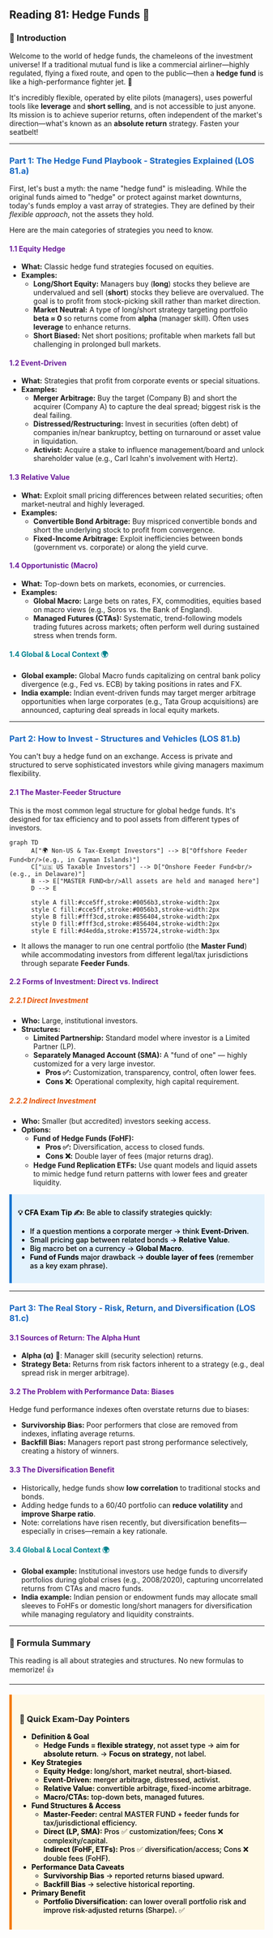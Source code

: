 ## Reading 81: Hedge Funds 🦎

### 🎯 Introduction

Welcome to the world of hedge funds, the chameleons of the investment universe! If a traditional mutual fund is like a commercial airliner—highly regulated, flying a fixed route, and open to the public—then a **hedge fund** is like a high-performance fighter jet. 🚀

It's incredibly flexible, operated by elite pilots (managers), uses powerful tools like **leverage** and **short selling**, and is not accessible to just anyone. Its mission is to achieve superior returns, often independent of the market's direction—what's known as an **absolute return** strategy. Fasten your seatbelt!

-----

### <span style="color: #1565C0;">Part 1: The Hedge Fund Playbook - Strategies Explained (LOS 81.a)</span>

First, let's bust a myth: the name "hedge fund" is misleading. While the original funds aimed to "hedge" or protect against market downturns, today's funds employ a vast array of strategies. They are defined by their *flexible approach*, not the assets they hold.

Here are the main categories of strategies you need to know.

#### <span style="color: #6A1B9A;">1.1 Equity Hedge</span>

* **What:** Classic hedge fund strategies focused on equities.
* **Examples:**
  * **Long/Short Equity:** Managers buy (**long**) stocks they believe are undervalued and sell (**short**) stocks they believe are overvalued. The goal is to profit from stock-picking skill rather than market direction.
  * **Market Neutral:** A type of long/short strategy targeting portfolio **beta ≈ 0** so returns come from **alpha** (manager skill). Often uses **leverage** to enhance returns.
  * **Short Biased:** Net short positions; profitable when markets fall but challenging in prolonged bull markets.

#### <span style="color: #6A1B9A;">1.2 Event-Driven</span>

* **What:** Strategies that profit from corporate events or special situations.
* **Examples:**
  * **Merger Arbitrage:** Buy the target (Company B) and short the acquirer (Company A) to capture the deal spread; biggest risk is the deal failing.
  * **Distressed/Restructuring:** Invest in securities (often debt) of companies in/near bankruptcy, betting on turnaround or asset value in liquidation.
  * **Activist:** Acquire a stake to influence management/board and unlock shareholder value (e.g., Carl Icahn's involvement with Hertz).

#### <span style="color: #6A1B9A;">1.3 Relative Value</span>

* **What:** Exploit small pricing differences between related securities; often market-neutral and highly leveraged.
* **Examples:**
  * **Convertible Bond Arbitrage:** Buy mispriced convertible bonds and short the underlying stock to profit from convergence.
  * **Fixed-Income Arbitrage:** Exploit inefficiencies between bonds (government vs. corporate) or along the yield curve.

#### <span style="color: #6A1B9A;">1.4 Opportunistic (Macro)</span>

* **What:** Top-down bets on markets, economies, or currencies.
* **Examples:**
  * **Global Macro:** Large bets on rates, FX, commodities, equities based on macro views (e.g., Soros vs. the Bank of England).
  * **Managed Futures (CTAs):** Systematic, trend-following models trading futures across markets; often perform well during sustained stress when trends form.

#### <span style="color: #00838F;">1.4 Global & Local Context 🌍</span>

* **Global example:** Global Macro funds capitalizing on central bank policy divergence (e.g., Fed vs. ECB) by taking positions in rates and FX.
* **India example:** Indian event-driven funds may target merger arbitrage opportunities when large corporates (e.g., Tata Group acquisitions) are announced, capturing deal spreads in local equity markets.

-----

### <span style="color: #1565C0;">Part 2: How to Invest - Structures and Vehicles (LOS 81.b)</span>

You can't buy a hedge fund on an exchange. Access is private and structured to serve sophisticated investors while giving managers maximum flexibility.

#### <span style="color: #6A1B9A;">2.1 The Master-Feeder Structure</span>

This is the most common legal structure for global hedge funds. It's designed for tax efficiency and to pool assets from different types of investors.

```mermaid
graph TD
      A["🌍 Non-US & Tax-Exempt Investors"] --> B["Offshore Feeder Fund<br/>(e.g., in Cayman Islands)"]
      C["🇺🇸 US Taxable Investors"] --> D["Onshore Feeder Fund<br/>(e.g., in Delaware)"]
      B --> E["MASTER FUND<br/>All assets are held and managed here"]
      D --> E

      style A fill:#cce5ff,stroke:#0056b3,stroke-width:2px
      style C fill:#cce5ff,stroke:#0056b3,stroke-width:2px
      style B fill:#fff3cd,stroke:#856404,stroke-width:2px
      style D fill:#fff3cd,stroke:#856404,stroke-width:2px
      style E fill:#d4edda,stroke:#155724,stroke-width:3px
```

* It allows the manager to run one central portfolio (the **Master Fund**) while accommodating investors from different legal/tax jurisdictions through separate **Feeder Funds**.

#### <span style="color: #6A1B9A;">2.2 Forms of Investment: Direct vs. Indirect</span>

##### <span style="color: #E65100;">2.2.1 Direct Investment</span>

* **Who:** Large, institutional investors.
* **Structures:**
  * **Limited Partnership:** Standard model where investor is a Limited Partner (LP).
  * **Separately Managed Account (SMA):** A "fund of one" — highly customized for a very large investor.
    * **Pros ✅:** Customization, transparency, control, often lower fees.
    * **Cons ❌:** Operational complexity, high capital requirement.

##### <span style="color: #E65100;">2.2.2 Indirect Investment</span>

* **Who:** Smaller (but accredited) investors seeking access.
* **Options:**
  * **Fund of Hedge Funds (FoHF):**
    * **Pros ✅:** Diversification, access to closed funds.
    * **Cons ❌:** Double layer of fees (major returns drag).
  * **Hedge Fund Replication ETFs:** Use quant models and liquid assets to mimic hedge fund return patterns with lower fees and greater liquidity.

<div style="background-color: #E3F2FD; border-left: 5px solid #1976D2; padding: 12px; margin: 15px 0;">
<div style="color: #000000; font-weight: 500;">

**💡 CFA Exam Tip ✍️:** Be able to classify strategies quickly:
* If a question mentions a corporate merger → think **Event-Driven**.
* Small pricing gap between related bonds → **Relative Value**.
* Big macro bet on a currency → **Global Macro**.
* **Fund of Funds** major drawback → **double layer of fees** (remember as a key exam phrase).

</div>
</div>

-----

### <span style="color: #1565C0;">Part 3: The Real Story - Risk, Return, and Diversification (LOS 81.c)</span>

#### <span style="color: #6A1B9A;">3.1 Sources of Return: The Alpha Hunt</span>

* **Alpha (α)** 🌟: Manager skill (security selection) returns.
* **Strategy Beta:** Returns from risk factors inherent to a strategy (e.g., deal spread risk in merger arbitrage).

#### <span style="color: #6A1B9A;">3.2 The Problem with Performance Data: Biases</span>

Hedge fund performance indexes often overstate returns due to biases:

* **Survivorship Bias:** Poor performers that close are removed from indexes, inflating average returns.
* **Backfill Bias:** Managers report past strong performance selectively, creating a history of winners.

#### <span style="color: #6A1B9A;">3.3 The Diversification Benefit</span>

* Historically, hedge funds show **low correlation** to traditional stocks and bonds.
* Adding hedge funds to a 60/40 portfolio can **reduce volatility** and **improve Sharpe ratio**.
* Note: correlations have risen recently, but diversification benefits—especially in crises—remain a key rationale.

#### <span style="color: #00838F;">3.4 Global & Local Context 🌍</span>

* **Global example:** Institutional investors use hedge funds to diversify portfolios during global crises (e.g., 2008/2020), capturing uncorrelated returns from CTAs and macro funds.
* **India example:** Indian pension or endowment funds may allocate small sleeves to FoHFs or domestic long/short managers for diversification while managing regulatory and liquidity constraints.

-----

### 🧪 Formula Summary

This reading is all about strategies and structures. No new formulas to memorize! 👍

-----

<div style="background-color: #FFF9E6; border-left: 5px solid #F57C00; padding: 15px; margin: 20px 0;">

### 🎯 Quick Exam-Day Pointers

<div style="color: #000000; font-weight: 500;">

* **Definition & Goal**
  * **Hedge Funds = flexible strategy**, not asset type → aim for **absolute return**. → **Focus on strategy**, not label.
* **Key Strategies**
  * **Equity Hedge:** long/short, market neutral, short-biased.
  * **Event-Driven:** merger arbitrage, distressed, activist.
  * **Relative Value:** convertible arbitrage, fixed-income arbitrage.
  * **Macro/CTAs:** top-down bets, managed futures.
* **Fund Structures & Access**
  * **Master-Feeder:** central MASTER FUND + feeder funds for tax/jurisdictional efficiency.
  * **Direct (LP, SMA):** Pros ✅ customization/fees; Cons ❌ complexity/capital.
  * **Indirect (FoHF, ETFs):** Pros ✅ diversification/access; Cons ❌ double fees (FoHF).
* **Performance Data Caveats**
  * **Survivorship Bias** → reported returns biased upward.
  * **Backfill Bias** → selective historical reporting.
* **Primary Benefit**
  * **Portfolio Diversification:** can lower overall portfolio risk and improve risk-adjusted returns (Sharpe). ✅

</div>
</div>